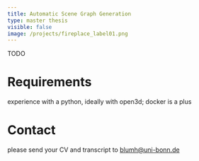 ```yaml
---
title: Automatic Scene Graph Generation
type: master thesis
visible: false
image: /projects/fireplace_label01.png
---
```

TODO

# Requirements

experience with a python, ideally with open3d; docker is a plus

# Contact

please send your CV and transcript to [blumh@uni-bonn.de](mailto:blumh@uni-bonn.de)
